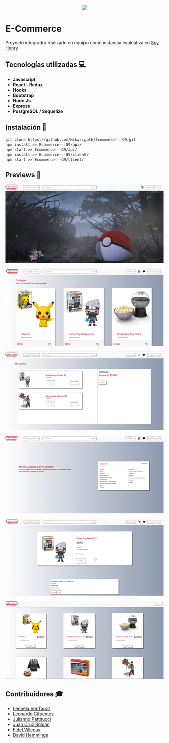 <p align='center'>
    <img src='https://i.imgur.com/QUOAdAS.png' </img>
</p>

# E-Commerce
Proyecto integrador realizado en equipo como instancia evaluativa en [Soy Henry](https://www.soyhenry.com/)

## Tecnologías utilizadas :computer: 

* __Javascript__
* __React - Redux__
* __Hooks__
* __Bootstrap__
* __Node.Js__
* __Express__
* __PostgreSQL / Sequelize__

## Instalación :footprints:

```
git clone https://github.com/Hikarigoth/Ecommerce---G9.git
npm install >> Ecommerce---G9/api/
npm start >> Ecommerce---G9/api/
npm install >> Ecommerce---G9/client/
npm start >> Ecommerce---G9/client/
```

## Previews :game_die:

<p align='left'>
    <img src='https://github.com/Hikarigoth/Ecommerce---G9/blob/master/GeekToys/Home_GeekToys.png' </img>
</p>
<p align='left'>
    <img src='https://github.com/Hikarigoth/Ecommerce---G9/blob/master/GeekToys/Productos_GeekToys.png' </img>
</p>
<p align='left'>
    <img src='https://github.com/Hikarigoth/Ecommerce---G9/blob/master/GeekToys/Carrito_GeekToys.png' </img>
</p>
<p align='left'>
    <img src='https://github.com/Hikarigoth/Ecommerce---G9/blob/master/GeekToys/Compra_GeekToys.png' </img>
</p>
<p align='left'>
    <img src='https://github.com/Hikarigoth/Ecommerce---G9/blob/master/GeekToys/Review_GeekToys.png' </img>
</p>
<p align='left'>
    <img src='https://github.com/Hikarigoth/Ecommerce---G9/blob/master/GeekToys/Admin_GeekToys.png' </img>
</p>


## Contribuidores :mortar_board: 

* [Leonela VonTauzz](https://github.com/leonelatauzz)
* [Leonardo Cifuentes](https://github.com/Kuinoso)
* [Julianno Pattitucci](https://github.com/luigiPatitucci)
* [Juan Cruz Roldán](https://github.com/JuanCruzRoldanAbiakel)
* [Fidel Villegas](https://github.com/villegas012)
* [David Hemmings](https://github.com/davidhemmigs)